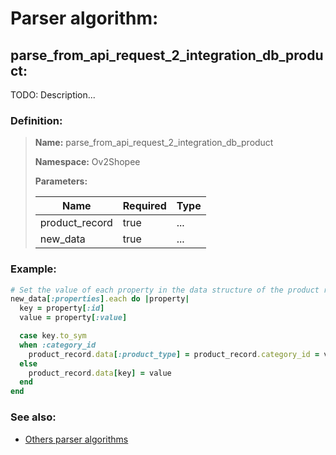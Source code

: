# Parser algorithm:
 
## parse_from_api_request_2_integration_db_product:

TODO: Description...
    
### Definition:

> **Name:** parse_from_api_request_2_integration_db_product
> 
> **Namespace:** Ov2Shopee
>
> **Parameters:**
> 
> | Name | Required | Type |
> | --- | --- | --- |
> | product_record | true | ... |
> | new_data | true | ... |

### Example:
```RUBY
# Set the value of each property in the data structure of the product record corresponding to the integration.
new_data[:properties].each do |property|
  key = property[:id]
  value = property[:value]

  case key.to_sym
  when :category_id
    product_record.data[:product_type] = product_record.category_id = value
  else
    product_record.data[key] = value
  end
end
```

### See also:
* [Others parser algorithms](overview?id=parse_from_api_request_2_integration_db_product)